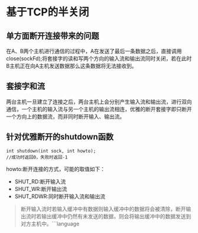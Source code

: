 # 基于TCP的半关闭
## 单方面断开连接带来的问题
在A、B两个主机进行通信的过程中，A在发送了最后一条数据之后，直接调用close(sockFd);将套接字的读和写两个方向的输入流和输出流同时关闭，若在此时B主机正在向A主机发送数据那么这条数据将无法接收到。
## 套接字和流
两台主机一旦建立了连接之后，两台主机上会分别产生输入流和输出流，进行双向通信，一个主机的输入流与另一个主机的输出流相连，优雅的断开套接字即只断开一个方向上的数据流，而非同时断开输入、输出流。
## 针对优雅断开的shutdown函数
```
int shutdown(int sock, int howto);
//成功时返回0，失败时返回-1
```
howto:断开连接的方式，可能的取值如下：
- SHUT_RD:断开输入流
- SHUT_WR:断开输出流
- SHUT_RDWR:同时断开输入流和输出流
> 断开输入流时若输入缓冲中有数据则输入缓冲中的数据将会被清除，断开输出流时若输出缓冲中仍然有未发送的数据，则会将输出缓冲中的数据发送到对方主机中。```language

```

```
```
